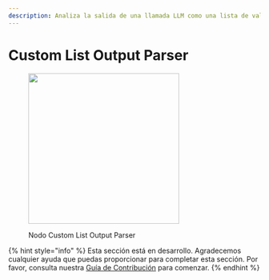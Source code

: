 ```yaml
---
description: Analiza la salida de una llamada LLM como una lista de valores.
---
```


# Custom List Output Parser

<figure><img src="../../../.gitbook/assets/image (126).png" alt="" width="301"><figcaption><p>Nodo Custom List Output Parser</p></figcaption></figure>

{% hint style="info" %}
Esta sección está en desarrollo. Agradecemos cualquier ayuda que puedas proporcionar para completar esta sección. Por favor, consulta nuestra [Guía de Contribución](../../../contributing/) para comenzar.
{% endhint %}
